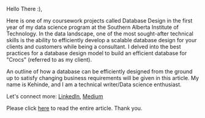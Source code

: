 Hello There :),

Here is one of my coursework projects called Database Design in the first year of my data science program at the Southern Alberta Institute of Technology. In the data landscape, one of the most sought-after technical skills is the ability to efficiently develop a scalable database design for your clients and customers while being a consultant. I delved into the best practices for a database design model to build an efficient database for "Crocs" (referred to as my client). 

An outline of how a database can be efficiently designed from the ground up to satisfy changing business requirements will be given in this article. My name is Kehinde, and I am a technical writer/Data science enthusiast. 

Let's connect more: [LinkedIn](https://www.linkedin.com/in/adeniran-olanrewaju/), [Medium](https://adeniranolanrewaju.medium.com/)

Please click [here](https://github.com/Adeniran02/DatabaseDesignCourseProject/blob/main/_Database%20Design%20(Crocs%20as%20a%20Case%20Study).pdf) to read the entire article. Thank you.

